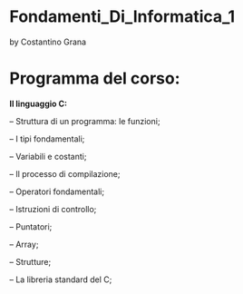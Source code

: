 # Fondamenti_Di_Informatica_1
 
by Costantino Grana
# Programma del corso:
**Il linguaggio C:**

– Struttura di un programma: le funzioni;

– I tipi fondamentali;

– Variabili e costanti;

– Il processo di compilazione;

– Operatori fondamentali;

– Istruzioni di controllo;

– Puntatori;

– Array;

– Strutture;

– La libreria standard del C;

